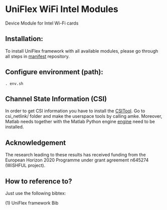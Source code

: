UniFlex WiFi Intel Modules
============================

Device Module for Intel Wi-Fi cards

## Installation:
To install UniFlex framework with all available modules, please go through all steps in [manifest](https://github.com/uniflex/manifests) repository.

## Configure environment (path):

	. env.sh 

## Channel State Information (CSI) 

In order to get CSI information you have to install the [CSITool](http://dhalperi.github.io/linux-80211n-csitool/). Go to csi_netlink/ folder and make the userspace tools by calling amke.
Moreover, Matlab needs together with the Matlab Python engine [engine](https://de.mathworks.com/help/matlab/matlab-engine-for-python.html) need to be installed.

## Acknowledgement

The research leading to these results has received funding from the European
Horizon 2020 Programme under grant agreement n645274 (WiSHFUL project).

## How to reference to?

Just use the following bibtex:

(1) UniFlex framework Bib
